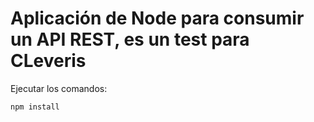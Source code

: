 # Aplicación de Node para consumir un API REST, es un test para CLeveris

Ejecutar los comandos: 

```npm install```

